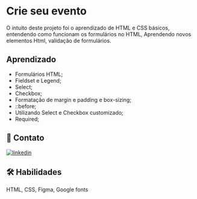 
# Crie seu evento

O intuito deste projeto foi o aprendizado de HTML e CSS básicos, entendendo como funcionam os formulários no HTML, Aprendendo novos elementos Html, validação de formulários. 

## Aprendizado

- Formulários HTML;
- Fieldset e Legend;
- Select;
- Checkbox;
- Formatação de margin e padding e box-sizing;
- ::before;
- Utilizando Select e Checkbox customizado;
- Required;






## 🔗 Contato
[![linkedin](https://img.shields.io/badge/linkedin-0A66C2?style=for-the-badge&logo=linkedin&logoColor=white)](https://www.linkedin.com/in/rafael-carvalho-f%C3%BCllenbach-9b25a6148/)



## 🛠 Habilidades
HTML, CSS, Figma, Google fonts

